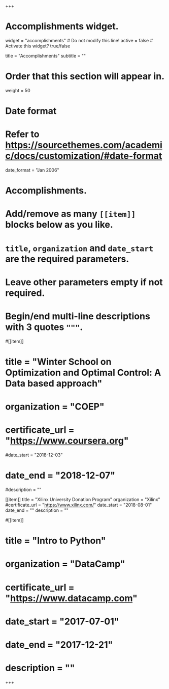 +++
# Accomplishments widget.
widget = "accomplishments"  # Do not modify this line!
active = false  # Activate this widget? true/false

title = "Accomplish&shy;ments"
subtitle = ""

# Order that this section will appear in.
weight = 50

# Date format
#   Refer to https://sourcethemes.com/academic/docs/customization/#date-format
date_format = "Jan 2006"

# Accomplishments.
#   Add/remove as many `[[item]]` blocks below as you like.
#   `title`, `organization` and `date_start` are the required parameters.
#   Leave other parameters empty if not required.
#   Begin/end multi-line descriptions with 3 quotes `"""`.

#[[item]]
# title = "Winter School on Optimization and Optimal Control: A Data based approach"
# organization = "COEP"
# certificate_url = "https://www.coursera.org"
#date_start = "2018-12-03"
# date_end = "2018-12-07"
#description = ""

[[item]]
  title = "Xilinx University Donation Program"
  organization = "Xilinx"
  #certificate_url = "https://www.xilinx.com/"
  date_start = "2018-08-01"
  date_end = ""
  description = ""
  
#[[item]]
#  title = "Intro to Python"
#  organization = "DataCamp"
#  certificate_url = "https://www.datacamp.com"
#  date_start = "2017-07-01"
#  date_end = "2017-12-21"
#  description = ""

+++
